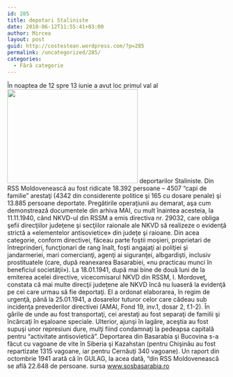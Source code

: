 ```yaml
---
id: 285
title: depotari Staliniste
date: 2010-06-12T11:55:41+03:00
author: Mircea
layout: post
guid: http://costestean.wordpress.com/?p=285
permalink: /uncategorized/285/
categories:
  - Fără categorie
---
```

În noaptea de 12 spre 13 iunie a avut loc primul val al<a rel="attachment wp-att-286" href="http://costestean.wordpress.com/2010/06/12/285/deportati/"><img class="alignnone size-medium wp-image-286" title="Deportati" src="http://costestean.files.wordpress.com/2010/06/deportati.jpg?w=300" alt="" width="300" height="216" srcset="/costestitv/wp-content/uploads//2010/06/deportati.jpg 397w, /costestitv/wp-content/uploads//2010/06/deportati.jpg 300w" sizes="(max-width: 300px) 100vw, 300px" /></a> deportarilor Staliniste. Din RSS Moldovenească au fost ridicate 18.392 persoane – 4507 “capi de familie” arestaţi (4342 din considerente politice şi 165 cu dosare penale) şi 13.885 persoane deportate. Pregătirile operaţiunii au demarat, aşa cum demonstrează documentele din arhiva MAI, cu mult înaintea acesteia, la 11.11.1940, când NKVD-ul din RSSM a emis directiva nr. 29032, care obliga şefii direcţiilor judeţene şi secţiilor raionale ale NKVD să realizeze o evidenţă strictă a «elementelor antisovietice» din judeţe şi raioane. Din acea categorie, conform directivei, făceau parte foştii moşieri, proprietari de întreprinderi, funcţionari de rang înalt, foşti angajaţi ai poliţiei şi jandarmeriei, mari comercianţi, agenţi ai siguranţei, albgardişti, inclusiv prostituatele (care, după reanexarea Basarabiei, «nu practicau munci în beneficiul societăţii»). La 18.01.1941, după mai bine de două luni de la emiterea acelei directive, vicecomisarul NKVD din RSSM, I. Mordoveţ, constata că mai multe direcţii judeţene ale NKVD încă nu luaseră la evidenţă pe cei care urmau să fie deportaţi. El a ordonat elaborarea, în regim de urgenţă, până la 25.01.1941, a dosarelor tuturor celor care cădeau sub incidenţa prevederilor directivei (AMAI, Fond 19, inv.1, dosar 2, f.1-2). În gările de unde au fost transportaţi, cei arestaţi au fost separaţi de familii şi încărcaţi în eşaloane speciale. Ulterior, ajunşi în lagăre, aceştia au fost supuşi unor represiuni dure, mulţi fiind condamnaţi la pedeapsa capitală pentru “activitate antisovietică”. Deportarea din Basarabia şi Bucovina s-a făcut cu vagoane de vite în Siberia şi Kazahstan (pentru Chişinău au fost repartizate 1315 vagoane, iar pentru Cernăuţi 340 vagoane). Un raport din octombrie 1941 arată că în GULAG, la acea dată, “din RSS Moldovenească se află 22.648 de persoane. sursa www.sosbasarabia.ro